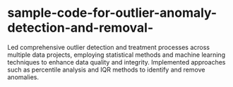 # sample-code-for-outlier-anomaly-detection-and-removal-
Led comprehensive outlier detection and treatment processes across multiple data projects, employing statistical methods and machine learning techniques to enhance data quality and integrity. Implemented approaches such as percentile analysis and IQR methods to identify and remove anomalies.
